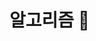 # 알고리즘 :pencil:
<!-- 
## 프로그래머스
- [x] [완주하지 못한 선수](https://github.com/wowww/algorithm-test/blob/test-1/%EC%99%84%EC%A3%BC%ED%95%98%EC%A7%80%EB%AA%BB%ED%95%9C%EC%84%A0%EC%88%98.md)  
- [x] [k번째 수](https://github.com/wowww/algorithm-test/blob/master/practice/k%EB%B2%88%EC%A7%B8%20%EC%88%98.md)    
- [x] [문자열 다루기 기본](https://github.com/wowww/algorithm-test/blob/master/practice/%EB%AC%B8%EC%9E%90%EC%97%B4%EB%8B%A4%EB%A3%A8%EA%B8%B0%EA%B8%B0%EB%B3%B8.md)  
- [x] [짝수와 홀수](https://github.com/wowww/algorithm-test/blob/master/practice/%EC%A7%9D%EC%88%98%EC%99%80%ED%99%80%EC%88%98.md)

## Leetcode
- [ ] [정수 뒤집기](https://github.com/wowww/algorithm-test/blob/test-1/reverse-inerger.md)  
- [x] [happy-number](https://github.com/wowww/algorithm-test/blob/test-1/happy-number.md)  
- [x] [single-number](https://github.com/wowww/algorithm-test/blob/test-1/single-number.md)  


## 백준
- [ ] [1991번: 트리순회](https://github.com/wowww/algorithm-test/blob/test-1/%ED%8A%B8%EB%A6%AC%EC%88%9C%ED%9A%8C.md)  
  <small>이론에 대한 정리 더 필요함.</small>
 -->
